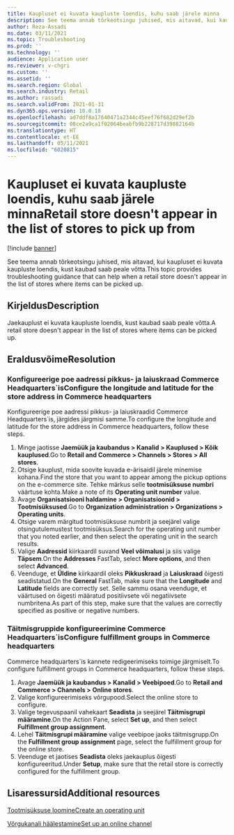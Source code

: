 ```yaml
---
title: Kaupluset ei kuvata kaupluste loendis, kuhu saab järele minna
description: See teema annab tõrkeotsingu juhised, mis aitavad, kui kaupluset ei kuvata kaupluste loendis, kust kaubad saab peale võtta.
author: Reza-Assadi
ms.date: 03/11/2021
ms.topic: Troubleshooting
ms.prod: ''
ms.technology: ''
audience: Application user
ms.reviewer: v-chgri
ms.custom: ''
ms.assetid: ''
ms.search.region: Global
ms.search.industry: Retail
ms.author: rassadi
ms.search.validFrom: 2021-01-31
ms.dyn365.ops.version: 10.0.18
ms.openlocfilehash: ad7ddf8a17640471a2344c45eef76f682d29ef2b
ms.sourcegitcommit: 08ce2a9ca1f02064beabfb9b228717d39882164b
ms.translationtype: HT
ms.contentlocale: et-EE
ms.lasthandoff: 05/11/2021
ms.locfileid: "6020815"
---
```

# <a name="retail-store-doesnt-appear-in-the-list-of-stores-to-pick-up-from"></a><span data-ttu-id="97da2-103">Kaupluset ei kuvata kaupluste loendis, kuhu saab järele minna</span><span class="sxs-lookup"><span data-stu-id="97da2-103">Retail store doesn't appear in the list of stores to pick up from</span></span>

[!include [banner](../../includes/banner.md)]

<span data-ttu-id="97da2-104">See teema annab tõrkeotsingu juhised, mis aitavad, kui kaupluset ei kuvata kaupluste loendis, kust kaubad saab peale võtta.</span><span class="sxs-lookup"><span data-stu-id="97da2-104">This topic provides troubleshooting guidance that can help when a retail store doesn't appear in the list of stores where items can be picked up.</span></span>

## <a name="description"></a><span data-ttu-id="97da2-105">Kirjeldus</span><span class="sxs-lookup"><span data-stu-id="97da2-105">Description</span></span>

<span data-ttu-id="97da2-106">Jaekauplust ei kuvata kaupluste loendis, kust kaubad saab peale võtta.</span><span class="sxs-lookup"><span data-stu-id="97da2-106">A retail store doesn't appear in the list of stores where items can be picked up.</span></span>

## <a name="resolution"></a><span data-ttu-id="97da2-107">Eraldusvõime</span><span class="sxs-lookup"><span data-stu-id="97da2-107">Resolution</span></span>

### <a name="configure-the-longitude-and-latitude-for-the-store-address-in-commerce-headquarters"></a><span data-ttu-id="97da2-108">Konfigureerige poe aadressi pikkus- ja laiuskraad Commerce Headquarters\`is</span><span class="sxs-lookup"><span data-stu-id="97da2-108">Configure the longitude and latitude for the store address in Commerce headquarters</span></span>

<span data-ttu-id="97da2-109">Konfigureerige poe aadressi pikkus- ja laiuskraadid Commerce Headquarters\`is, järgides järgmisi samme.</span><span class="sxs-lookup"><span data-stu-id="97da2-109">To configure the longitude and latitude for the store address in Commerce headquarters, follow these steps.</span></span>

1. <span data-ttu-id="97da2-110">Minge jaotisse **Jaemüük ja kaubandus \> Kanalid \> Kauplused \> Kõik kauplused**.</span><span class="sxs-lookup"><span data-stu-id="97da2-110">Go to **Retail and Commerce \> Channels \> Stores \> All stores**.</span></span>
1. <span data-ttu-id="97da2-111">Otsige kauplust, mida soovite kuvada e-ärisaidil järele minemise kohana.</span><span class="sxs-lookup"><span data-stu-id="97da2-111">Find the store that you want to appear among the pickup options on the e-commerce site.</span></span> <span data-ttu-id="97da2-112">Tehke märkus selle **tootmisüksuse numbri** väärtuse kohta.</span><span class="sxs-lookup"><span data-stu-id="97da2-112">Make a note of its **Operating unit number** value.</span></span>
1. <span data-ttu-id="97da2-113">Avage **Organisatsiooni haldamine \> Organisatsioonid \> Tootmisüksused**.</span><span class="sxs-lookup"><span data-stu-id="97da2-113">Go to **Organization administration \> Organizations \> Operating units**.</span></span>
1. <span data-ttu-id="97da2-114">Otsige varem märgitud tootmisüksuse numbrit ja seejärel valige otsingutulemustest tootmisüksus.</span><span class="sxs-lookup"><span data-stu-id="97da2-114">Search for the operating unit number that you noted earlier, and then select the operating unit in the search results.</span></span>
1. <span data-ttu-id="97da2-115">Valige **Aadressid** kiirkaardil suvand **Veel võimalusi** ja siis valige **Täpsem**.</span><span class="sxs-lookup"><span data-stu-id="97da2-115">On the **Addresses** FastTab, select **More options**, and then select **Advanced**.</span></span>
1. <span data-ttu-id="97da2-116">Veenduge, et **Üldine** kiirkaardil oleks **Pikkuskraad** ja **Laiuskraad** õigesti seadistatud.</span><span class="sxs-lookup"><span data-stu-id="97da2-116">On the **General** FastTab, make sure that the **Longitude** and **Latitude** fields are correctly set.</span></span> <span data-ttu-id="97da2-117">Selle sammu osana veenduge, et väärtused on õigesti määratud positiivsete või negatiivsete numbritena.</span><span class="sxs-lookup"><span data-stu-id="97da2-117">As part of this step, make sure that the values are correctly specified as positive or negative numbers.</span></span>

### <a name="configure-fulfillment-groups-in-commerce-headquarters"></a><span data-ttu-id="97da2-118">Täitmisgruppide konfigureerimine Commerce Headquarters\`is</span><span class="sxs-lookup"><span data-stu-id="97da2-118">Configure fulfillment groups in Commerce headquarters</span></span>

<span data-ttu-id="97da2-119">Commerce headquarters\`is kannete redigeerimiseks toimige järgmiselt.</span><span class="sxs-lookup"><span data-stu-id="97da2-119">To configure fulfillment groups in Commerce headquarters, follow these steps.</span></span>

1. <span data-ttu-id="97da2-120">Avage **Jaemüük ja kaubandus \> Kanalid \> Veebipoed**.</span><span class="sxs-lookup"><span data-stu-id="97da2-120">Go to **Retail and Commerce \> Channels \> Online stores**.</span></span>
1. <span data-ttu-id="97da2-121">Valige konfigureerimiseks võrgupood.</span><span class="sxs-lookup"><span data-stu-id="97da2-121">Select the online store to configure.</span></span>
1. <span data-ttu-id="97da2-122">Valige tegevuspaanil vahekaart **Seadista** ja seejärel **Täitmisgrupi määramine**.</span><span class="sxs-lookup"><span data-stu-id="97da2-122">On the Action Pane, select **Set up**, and then select **Fulfillment group assignment**.</span></span>
1. <span data-ttu-id="97da2-123">Lehel **Täitmisgrupi määramine** valige veebipoe jaoks täitmisgrupp.</span><span class="sxs-lookup"><span data-stu-id="97da2-123">On the **Fulfillment group assignment** page, select the fulfillment group for the online store.</span></span>
1. <span data-ttu-id="97da2-124">Veenduge et jaotises **Seadista** oleks jaekauplus õigesti konfigureeritud.</span><span class="sxs-lookup"><span data-stu-id="97da2-124">Under **Setup**, make sure that the retail store is correctly configured for the fulfillment group.</span></span>

## <a name="additional-resources"></a><span data-ttu-id="97da2-125">Lisaressursid</span><span class="sxs-lookup"><span data-stu-id="97da2-125">Additional resources</span></span> 

[<span data-ttu-id="97da2-126">Tootmisüksuse loomine</span><span class="sxs-lookup"><span data-stu-id="97da2-126">Create an operating unit</span></span>](../../fin-ops-core/fin-ops/organization-administration/tasks/create-operating-unit.md)

[<span data-ttu-id="97da2-127">Võrgukanali häälestamine</span><span class="sxs-lookup"><span data-stu-id="97da2-127">Set up an online channel</span></span>](../channel-setup-online.md)